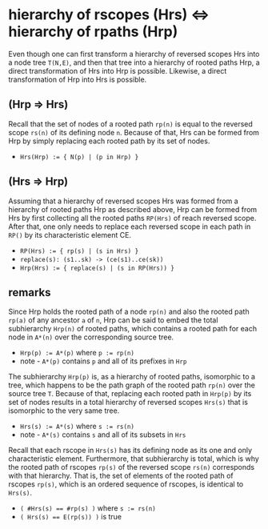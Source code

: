
<!-- ======================================================================= -->
# hierarchy of rscopes (Hrs) <=> hierarchy of rpaths (Hrp)

Even though one can first transform a hierarchy of reversed scopes Hrs into a
node tree `T(N,E)`, and then that tree into a hierarchy of rooted paths Hrp,
a direct transformation of Hrs into Hrp is possible. Likewise, a direct
transformation of Hrp into Hrs is possible.

<!-- ======================================================================= -->
## (Hrp => Hrs)

Recall that the set of nodes of a rooted path `rp(n)` is equal to the reversed
scope `rs(n)` of its defining node `n`. Because of that, Hrs can be formed from
Hrp by simply replacing each rooted path by its set of nodes.

* `Hrs(Hrp) := { N(p) | (p in Hrp) }`

<!-- ======================================================================= -->
## (Hrs => Hrp)

Assuming that a hierarchy of reversed scopes Hrs was formed from a hierarchy
of rooted paths Hrp as described above, Hrp can be formed from Hrs by first
collecting all the rooted paths `RP(Hrs)` of reach reversed scope. After that,
one only needs to replace each reversed scope in each path in `RP()` by its
characteristic element CE.

* `RP(Hrs) := { rp(s) | (s in Hrs) }`
* `replace(s): (s1..sk) -> (ce(s1)..ce(sk))`
* `Hrp(Hrs) := { replace(s) | (s in RP(Hrs)) }`

<!-- ======================================================================= -->
## remarks

Since Hrp holds the rooted path of a node `rp(n)` and also the rooted path
`rp(a)` of any ancestor `a` of `n`, Hrp can be said to embed the total
subhierarchy `Hrp(n)` of rooted paths, which contains a rooted path for
each node in `A*(n)` over the corresponding source tree.

* `Hrp(p) := A*(p)` where `p := rp(n)`
* note - `A*(p)` contains `p` and all of its prefixes in `Hrp`

The subhierarchy `Hrp(p)` is, as a hierarchy of rooted paths, isomorphic to a
tree, which happens to be the path graph of the rooted path `rp(n)` over the
source tree `T`. Because of that, replacing each rooted path in `Hrp(p)` by
its set of nodes results in a total hierarchy of reversed scopes `Hrs(s)`
that is isomorphic to the very same tree.

* `Hrs(s) := A*(s)` where `s := rs(n)`
* note - `A*(s)` contains `s` and all of its subsets in `Hrs`

Recall that each rscope in `Hrs(s)` has its defining node as its one and only
characteristic element. Furthermore, that subhierarchy is total, which is why
the rooted path of rscopes `rp(s)` of the reversed scope `rs(n)` corresponds
with that hierarchy. That is, the set of elements of the rooted path of rscopes
`rp(s)`, which is an ordered sequence of rscopes, is identical to `Hrs(s)`.

* `( #Hrs(s) == #rp(s) )` where `s := rs(n)`
* `( Hrs(s) == E(rp(s)) )` is true

